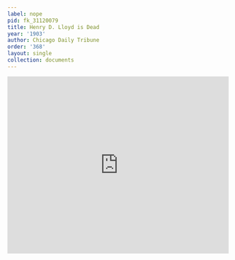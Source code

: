 ```yaml
---
label: nope
pid: fk_31120079
title: Henry D. Lloyd is Dead
year: '1903'
author: Chicago Daily Tribune
order: '368'
layout: single
collection: documents
---
```

<iframe src="https://northwestern.app.box.com/embed/s/rgmw30jhsvy5wzef1rtja8qzz8cqv1n9?sortColumn=date&view=list" width="500" height="400" frameborder="0" allowfullscreen webkitallowfullscreen msallowfullscreen></iframe>
